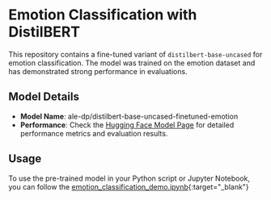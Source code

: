 # Emotion Classification with DistilBERT

This repository contains a fine-tuned variant of `distilbert-base-uncased` for emotion classification. The model was trained on the emotion dataset and has demonstrated strong performance in evaluations.

## Model Details

- **Model Name**: ale-dp/distilbert-base-uncased-finetuned-emotion
- **Performance**: Check the [Hugging Face Model Page](https://huggingface.co/ale-dp/distilbert-base-uncased-finetuned-emotion) for detailed performance metrics and evaluation results.

## Usage

To use the pre-trained model in your Python script or Jupyter Notebook, you can follow the [emotion_classification_demo.ipynb](https://github.com/alikhalajii/ale-dp-distilbert-base-uncased-finetuned-emotion/blob/master/emotion_classification_demo.ipynb){:target="_blank"}
